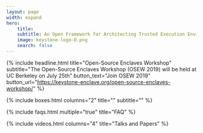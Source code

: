 ```yaml
---
layout: page
width: expand
hero:
    title:
    subtitle: An Open Framework for Architecting Trusted Execution Environments
    image: keystone-logo-D.png
    search: false
---
```

{% include headline.html title="Open-Source Enclaves Workshop" subtitle="The Open-Source Enclaves Workshop (OSEW 2019) will be held at UC Berkeley on July 25th" button_text="Join OSEW 2019" button_url="https://keystone-enclave.org/open-source-enclaves-workshop/" %}

{% include boxes.html columns="2" title="" subtitle="" %}

<!--{% include featured.html tag="featured" title="Popular Articles" subtitle="Selected featured articles to get you started fast in Jekyll" %}

{% include videos.html columns="2" title="Video Tutorials" subtitle="Watch screencasts to get you started fast with Jekyll" %}
-->
{% include faqs.html multiple="true" title="FAQ" %}

{% include videos.html columns="4" title="Talks and Papers" %}

